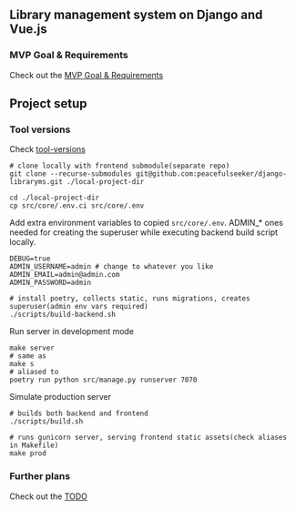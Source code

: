 ## Library management system on Django and Vue.js

### MVP Goal & Requirements
Check out the [MVP Goal & Requirements](/wiki/MVP%20Goal%20&%20Requirements.md)

## Project setup

### Tool versions
Check [tool-versions](./.tool-versions)

```shell
# clone locally with frontend submodule(separate repo)
git clone --recurse-submodules git@github.com:peacefulseeker/django-libraryms.git ./local-project-dir

cd ./local-project-dir
cp src/core/.env.ci src/core/.env
```

Add extra environment variables to copied `src/core/.env`.
ADMIN_* ones needed for creating the superuser while executing
backend build script locally.

```shell
DEBUG=true
ADMIN_USERNAME=admin # change to whatever you like
ADMIN_EMAIL=admin@admin.com
ADMIN_PASSWORD=admin
```

```shell
# install poetry, collects static, runs migrations, creates superuser(admin env vars required)
./scripts/build-backend.sh
```

Run server in development mode
```shell
make server
# same as
make s
# aliased to
poetry run python src/manage.py runserver 7070
```

Simulate production server
```shell
# builds both backend and frontend
./scripts/build.sh

# runs gunicorn server, serving frontend static assets(check aliases in Makefile)
make prod
```

### Further plans
Check out the [TODO](/wiki/TODO.md)


